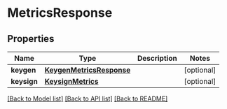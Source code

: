 # MetricsResponse

## Properties
Name | Type | Description | Notes
------------ | ------------- | ------------- | -------------
**keygen** | [**KeygenMetricsResponse**](KeygenMetricsResponse.md) |  | [optional] 
**keysign** | [**KeysignMetrics**](KeysignMetrics.md) |  | [optional] 

[[Back to Model list]](../README.md#documentation-for-models) [[Back to API list]](../README.md#documentation-for-api-endpoints) [[Back to README]](../README.md)

